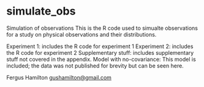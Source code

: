 # simulate_obs
Simulation of observations
This is the R code used to simualte observations for a study on physical observations and their distributions.

Experiment 1: includes the R code for experiment 1
Experiment 2: includes the R code for experiment 2
Supplementary stuff: includes supplementary stuff not covered in the appendix.
Model with no-covariance: This model is included; the data was not published for brevity but can be seen here.

Fergus Hamilton
gushamilton@gmail.com
